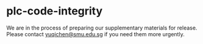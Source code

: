 # plc-code-integrity

We are in the process of preparing our supplementary materials for release. Please contact yuqichen@smu.edu.sg if you need them more urgently.
